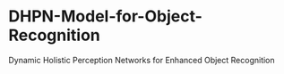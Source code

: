 # DHPN-Model-for-Object-Recognition
Dynamic Holistic Perception Networks for Enhanced Object Recognition
